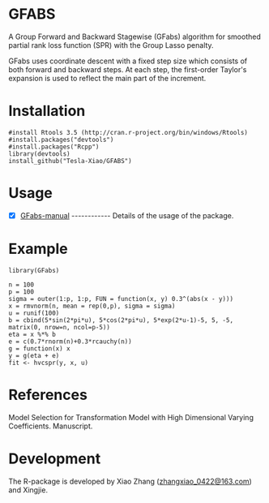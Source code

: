 # GFABS
  A Group Forward and Backward Stagewise (GFabs) algorithm for smoothed partial rank loss function (SPR) with the Group Lasso penalty.
 
  GFabs uses coordinate descent with a fixed step size which consists of both forward and backward steps. At each step, the first-order Taylor's expansion is used to reflect the main part of the increment. 

# Installation

    #install Rtools 3.5 (http://cran.r-project.org/bin/windows/Rtools)
    #install.packages("devtools")
    #install.packages("Rcpp")
    library(devtools)
    install_github("Tesla-Xiao/GFABS")

# Usage

   - [x] [GFabs-manual](https://github.com/Tesla-Xiao/GFABS/blob/master/inst/GFabs-manual.pdf) ------------ Details of the usage of the package.
   
# Example

    library(GFabs)

    n = 100
    p = 100
    sigma = outer(1:p, 1:p, FUN = function(x, y) 0.3^(abs(x - y)))
    x = rmvnorm(n, mean = rep(0,p), sigma = sigma)
    u = runif(100)
    b = cbind(5*sin(2*pi*u), 5*cos(2*pi*u), 5*exp(2*u-1)-5, 5, -5, matrix(0, nrow=n, ncol=p-5))
    eta = x %*% b
    e = c(0.7*rnorm(n)+0.3*rcauchy(n))
    g = function(x) x
    y = g(eta + e)
    fit <- hvcspr(y, x, u)
    
# References

Model Selection for Transformation Model with High Dimensional Varying Coefficients. Manuscript.

# Development
The R-package is developed by Xiao Zhang (zhangxiao_0422@163.com) and Xingjie.

